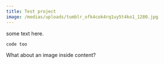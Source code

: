 ```yaml
---
title: Test project
image: /medias/uploads/tumblr_ofk4cok4rq1uy5t4ko1_1280.jpg
---
```

some text here.

```
code too
```

What about an image inside content?
